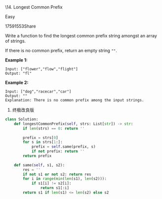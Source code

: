 \14. Longest Common Prefix

Easy

17591553Share

Write a function to find the longest common prefix string amongst an array of strings.

If there is no common prefix, return an empty string `""`.

**Example 1:**

```
Input: ["flower","flow","flight"]
Output: "fl"
```

**Example 2:**

```
Input: ["dog","racecar","car"]
Output: ""
Explanation: There is no common prefix among the input strings.
```



1. 终极改良版

```python
class Solution:
    def longestCommonPrefix(self, strs: List[str]) -> str:
        if len(strs) == 0: return ''
    
        prefix = strs[0]
        for s in strs[1:]:
            prefix = self.same(prefix, s)
            if not prefix: return ''
        return prefix
        
    def same(self, s1, s2):
        res = ''
        if not s1 or not s2: return res
        for i in range(min(len(s1), len(s2))):
            if s1[i] != s2[i]:
                return s1[:i]
        return s1 if len(s1) <= len(s2) else s2
            
```

